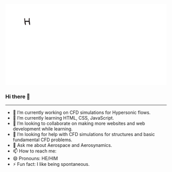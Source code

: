 <p align="center">
  <img src="https://github.com/LeGoman30/LeGoman30/raw/main/assets/message.gif">
</p>

### Hi there 👋
<hr>

- 🔭 I’m currently working on CFD simulations for Hypersonic flows.
- 🌱 I’m currently learning HTML, CSS, JavaScript.
- 👯 I’m looking to collaborate on making more websites and web development while learning. 
- 🤔 I’m looking for help with CFD simulations for structures and basic fundamental CFD problems.
- 💬 Ask me about Aerospace and Aerosynamics.
- 📫 How to reach me: 
- 😄 Pronouns: HE/HIM
- ⚡ Fun fact: I like being spontaneous.

 
